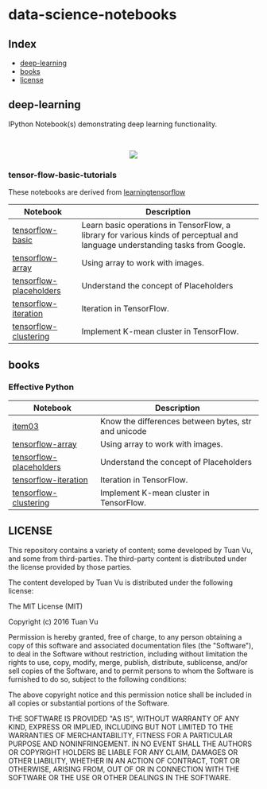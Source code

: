 # data-science-notebooks

## Index

* [deep-learning](#deep-learning)
* [books](#books)
* [license](#license)

## deep-learning

IPython Notebook(s) demonstrating deep learning functionality.

<br/>
<p align="center">
  <img src="https://avatars0.githubusercontent.com/u/15658638?v=3&s=100">
</p>

### tensor-flow-basic-tutorials

These notebooks are derived from [learningtensorflow](http://learningtensorflow.com/)

| Notebook | Description |
|--------------------------------------------------------------------------------------------------------------|-------------------------------------------------------------------------------------------------------------------------------------------------------------------|
| [tensorflow-basic](http://nbviewer.jupyter.org/github/tuanavu/machine-learning-ipython-notebooks/blob/master/deep-learning/tensorflow-tutorials/1_tensorflow_basic.ipynb) | Learn basic operations in TensorFlow, a library for various kinds of perceptual and language understanding tasks from Google. |
| [tensorflow-array](http://nbviewer.jupyter.org/github/tuanavu/machine-learning-ipython-notebooks/blob/master/deep-learning/tensorflow-tutorials/2_Arrays_working_with_images.ipynb) | Using array to work with images.|
| [tensorflow-placeholders](http://nbviewer.jupyter.org/github/tuanavu/machine-learning-ipython-notebooks/blob/master/deep-learning/tensorflow-tutorials/3_Placeholders.ipynb) | Understand the concept of Placeholders |
| [tensorflow-iteration](http://nbviewer.jupyter.org/github/tuanavu/machine-learning-ipython-notebooks/blob/master/deep-learning/tensorflow-tutorials/4_Iteration.ipynb) | Iteration in TensorFlow. |
| [tensorflow-clustering](http://nbviewer.jupyter.org/github/tuanavu/machine-learning-ipython-notebooks/blob/master/deep-learning/tensorflow-tutorials/5_clustering.ipynb) | Implement K-mean cluster in TensorFlow. |

## books

### Effective Python
| Notebook | Description |
|--------------------------------------------------------------------------------------------------------------|-------------------------------------------------------------------------------------------------------------------------------------------------------------------|
| [item03](http://nbviewer.jupyter.org/github/tuanavu/machine-learning-ipython-notebooks/blob/master/deep-learning/tensorflow-tutorials/1_tensorflow_basic.ipynb) | Know the differences between bytes, str and unicode |
| [tensorflow-array](http://nbviewer.jupyter.org/github/tuanavu/machine-learning-ipython-notebooks/blob/master/deep-learning/tensorflow-tutorials/2_Arrays_working_with_images.ipynb) | Using array to work with images.|
| [tensorflow-placeholders](http://nbviewer.jupyter.org/github/tuanavu/machine-learning-ipython-notebooks/blob/master/deep-learning/tensorflow-tutorials/3_Placeholders.ipynb) | Understand the concept of Placeholders |
| [tensorflow-iteration](http://nbviewer.jupyter.org/github/tuanavu/machine-learning-ipython-notebooks/blob/master/deep-learning/tensorflow-tutorials/4_Iteration.ipynb) | Iteration in TensorFlow. |
| [tensorflow-clustering](http://nbviewer.jupyter.org/github/tuanavu/machine-learning-ipython-notebooks/blob/master/deep-learning/tensorflow-tutorials/5_clustering.ipynb) | Implement K-mean cluster in TensorFlow. |



## LICENSE

This repository contains a variety of content; some developed by Tuan Vu, and some from third-parties.  The third-party content is distributed under the license provided by those parties.

The content developed by Tuan Vu is distributed under the following license:

The MIT License (MIT)

Copyright (c) 2016 Tuan Vu

Permission is hereby granted, free of charge, to any person obtaining a copy
of this software and associated documentation files (the "Software"), to deal
in the Software without restriction, including without limitation the rights
to use, copy, modify, merge, publish, distribute, sublicense, and/or sell
copies of the Software, and to permit persons to whom the Software is
furnished to do so, subject to the following conditions:

The above copyright notice and this permission notice shall be included in all
copies or substantial portions of the Software.

THE SOFTWARE IS PROVIDED "AS IS", WITHOUT WARRANTY OF ANY KIND, EXPRESS OR
IMPLIED, INCLUDING BUT NOT LIMITED TO THE WARRANTIES OF MERCHANTABILITY,
FITNESS FOR A PARTICULAR PURPOSE AND NONINFRINGEMENT. IN NO EVENT SHALL THE
AUTHORS OR COPYRIGHT HOLDERS BE LIABLE FOR ANY CLAIM, DAMAGES OR OTHER
LIABILITY, WHETHER IN AN ACTION OF CONTRACT, TORT OR OTHERWISE, ARISING FROM,
OUT OF OR IN CONNECTION WITH THE SOFTWARE OR THE USE OR OTHER DEALINGS IN THE
SOFTWARE.
